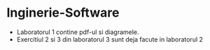 # Inginerie-Software
- Laboratorul 1 contine pdf-ul si diagramele.
- Exercitiul 2 si 3 din laboratorul 3 sunt deja facute in laboratorul 2 
